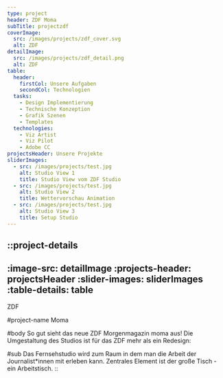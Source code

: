 ```yaml
---
type: project
header: ZDF Moma
subTitle: projectzdf
coverImage:
  src: /images/projects/zdf_cover.svg
  alt: ZDF
detailImage:
  src: /images/projects/zdf_detail.png
  alt: ZDF
table:
  header:
    firstCol: Unsere Aufgaben
    secondCol: Technologien
  tasks:
    - Design Implementierung
    - Technische Konzeption
    - Grafik Szenen
    - Templates
  technologies:
    - Viz Artist
    - Viz Pilot
    - Adobe CC
projectsHeader: Unsere Projekte
sliderImages:
  - src: /images/projects/test.jpg
    alt: Studio View 1
    title: Studio View vom ZDF Studio
  - src: /images/projects/test.jpg
    alt: Studio View 2
    title: Wettervorschau Animation
  - src: /images/projects/test.jpg
    alt: Studio View 3
    title: Setup Studio
---
```


::project-details
---
:image-src: detailImage
:projects-header: projectsHeader
:slider-images: sliderImages
:table-details: table
---
ZDF

#project-name
Moma

#body
So gut sieht das neue ZDF Morgenmagazin moma aus! Die Umgestaltung des Studios ist für das ZDF mehr als ein Redesign:

#sub
Das Fernsehstudio wird zum Raum in dem man die Arbeit der Journalist\*innen mit erleben kann. Zentrales Element ist der große Tisch - ein Arbeitstisch.
::
